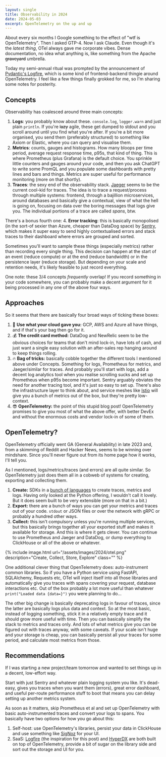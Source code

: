 ```yaml
---
layout: single
title: Observability in 2024
date: 2024-05-03
excerpt: OpenTelemetry on the up and up
---
```

About every six months I Google something to the effect of "wtf is OpenTelemetry". Then I asked GTP-4. Now I ask Claude. Even though it's the _latest thing_, OTel always gave me corporate vibes. Dense documentation, no idea what anything is, like something from the Apache ~~graveyard~~ umbrella.

Today my semi-annual ritual was prompted by the announcement of [Pydantic's Logfire](https://news.ycombinator.com/item?id=40212490), which is some kind of frontend-backend thingie around OpenTelemetry. I feel like a few things finally grokked for me, so I'm sharing some notes for posterity.

## Concepts
Observability has coalesced around three main concepts:
1. **Logs**: you probably know about these. `console.log`, `logger.warn` and just plain `println`. If you're ~~lazy~~ agile, these get dumped to stdout and you scroll around until you find what you're after. If you're a bit more organised, you send them (preferably structured) to something like Axiom or Elastic, where you can query and visualise them.
2. **Metrics**: counts, gauges and histograms. How many bloops per time period, average request response time, p95s, that kind of thing. This is where Prometheus (plus Grafana) is the default choice. You sprinkle little counters and gauges around your code, and then you ask ChatGPT to write some PromQL and you populate some dashboards with pretty lines and bars and things. Metrics are super useful for performance monitoring (more on that shortly).
3. **Traces**: the sexy end of the observability stack. [Jaeger](https://www.jaegertracing.io/) seems to be the current cool-kid for traces. The idea is to trace a request/process through multiple systems: frontend, through a bajillion microservices, around databases and basically give a contextual, view of what the hell is going on, focusing on data over the boring messages that logs give you. The individual portions of a trace are called _spans_, btw.

There's a bonus fourth one:
4. **Error tracking**: this is basically monopolised (in the sort-of sexier than Azure, cheaper than DataDog space) by [Sentry](https://sentry.io/), which makes it super easy to send highly contextualised errors and stack traces to their dashboard where errors are grouped and sorted.

Sometimes you'll want to sample these things (especially metrics) rather than recording every single thing. This decision can happen at the start of an event (reduce compute) or at the end (reduce bandwidth) or in the persistence layer (reduce storage). But depending on your scale and retention needs, it's likely feasible to just record everything.

One note: these 3/4 concepts _frequently_ overlap! If you record something in your code somewhere, you can probably make a decent argument for it being processed in any one of the above four ways.

## Approaches
So it seems that there are basically four broad ways of ticking these boxes:
1. 🏢 **Use what your cloud gave you:** GCP, AWS and Azure all have things, and if that's your bag then go for it.
2. 💰 **The credit card method:** DataDog and NewRelic seem to be the obvious choices for teams that don't mind lock-in, have lots of cash, and just want a single easy solution with an after-sales rep hanging around to keep things rolling.
3. 🔥 **Bag of tricks:** basically cobble together the different tools I mentioned above under Concepts. Something for logs, Prometheus for metrics, and Jaeger/similar for traces. And probably you'll start with logs, add a decent log analytics tool when you realise scrolling sucks and set up Prometheus when p95s become important. Sentry arguably obviates the need for another tracing tool, and it's just so easy to set up. There's also the infrastructure layer to think about, and service meshes like [Istio](https://istio.io/) will give you a bunch of metrics out of the box, but they're pretty low-context.
4. 😎 **OpenTelemetry:** the point of this stupid blog post! OpenTelemetry promises to give you most of what the above offer, with better DevEx and without the enormous costs and vendor lock-in of some of them.

## OpenTelemetry?
OpenTelemetry officially went GA (General Availability) in late 2023 and, from a skimming of Reddit and Hacker News, seems to be winning over mindshare. Since you'll never figure out from its home page how it works, I'll tell you.

As I mentioned, logs/metrics/traces (and errors) are all quite similar. So OpenTelemetry just does them all in a cobweb of systems for creating, exporting and collecting them.
1. **Create:** SDKs in a [bunch of languages](https://opentelemetry.io/docs/languages/) to create traces, metrics and logs. Having only looked at the Python offering, I wouldn't call it lovely. But it does seem built to be very extensible (more on that in a bit.)
2. **Export:** there are a bunch of ways you can get your metrics and traces out of your code. `stdout` or JSON files or over the network with gRPC or probably a hundred other ways.
3. **Collect:** this isn't compulsory unless you're running multiple services, but this basically brings together all your exported stuff and makes it available for storage. And this is where it gets clever. You can continue to use Prometheus and Jaeger and DataDog, or dump everything to ClickHouse or all of the above or whatever.

{% include image.html url="/assets/images/2024/otel.png" description="Create, Collect, Store, Explore" class="" %}

One additional clever thing that OpenTelemetry does: auto-instrument common libraries. So if you have a Python service using FastAPI, SQLAlchemy, Requests etc, OTel will inject itself into all those libraries and automatically give you traces with spans covering your request, database interactions etc. Out of the box probably a lot more useful than whatever `print("Loaded data {data=}")` you were planning to do...

The other big change is basically deprecating logs in favour of traces, since the latter are basically logs plus data and context. So at the most basic, instead of logging something, stick it in a relatively empty trace and it should grow more useful with time. Then you can basically simplify the stack to metrics and traces only. And lots of what metrics give you can be figured out with traces anyway, with some caveats. If your scale isn't huge and your storage is cheap, you can basically persist all your traces for some period, and calculate most metrics from those.

## Recommendations
If I was starting a new project/team tomorrow and wanted to set things up in a decent, low-effort way.

Start with just Sentry and whatever plain logging system you like. It's dead-easy, gives you traces when you want them (errors), great error dashboard, and useful per-route performance stuff to boot that means you can delay setting up another metrics system.

As soon as it matters, skip Prometheus et al and set up OpenTelemetry with basic auto-instrumented traces and convert your logs to spans. You basically have two options for how you go about this:  
1. Self-host: use OpenTelemetry's libraries, persist your data in ClickHouse and use something like [SigNoz](https://github.com/SigNoz/signoz) for your UI.  
2. SaaS: [Logfire](https://pydantic.dev/logfire) (the inspiration for this post) and [HyperDX](https://www.hyperdx.io/) are both built on top of OpenTelemetry, provide a bit of sugar on the library side and sort out the storage and UI for you.
